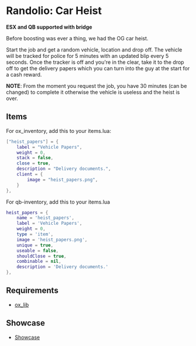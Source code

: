 # Randolio: Car Heist

**ESX and QB supported with bridge**

Before boosting was ever a thing, we had the OG car heist.

Start the job and get a random vehicle, location and drop off. The vehicle will be tracked for police for 5 minutes with an updated blip every 5 seconds. Once the tracker is off and you're in the clear, take it to the drop off to get the delivery papers which you can turn into the guy at the start for a cash reward. 


**NOTE**: From the moment you request the job, you have 30 minutes (can be changed) to complete it otherwise the vehicle is useless and the heist is over.

## Items

For ox_inventory, add this to your items.lua:
```lua
["heist_papers"] = {
    label = "Vehicle Papers",
    weight = 0,
    stack = false,
    close = true,
    description = "Delivery documents.",
    client = {
        image = "heist_papers.png",
    }
},
```
For qb-inventory, add this to your items.lua
```lua
heist_papers = {
    name = 'heist_papers',
    label = 'Vehicle Papers',
    weight = 0,
    type = 'item',
    image = 'heist_papers.png',
    unique = true,
    useable = false,
    shouldClose = true,
    combinable = nil,
    description = 'Delivery documents.'
},
```

## Requirements

* [ox_lib](https://github.com/overextended/ox_lib/releases/tag/v3.16.2)

## Showcase

* [Showcase](https://streamable.com/1jqvax)